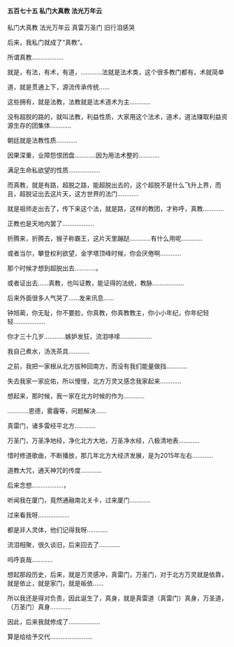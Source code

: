 #### 五百七十五 私门大真教 法光万年云

私门大真教
法光万年云
真雷万圣门
旧行泪感哭

后来，我私门就成了“真教”。

所谓真教………………

就是，有法，有术，有道，…………法就是法术类，这个很多教门都有，术就简单

道，就是贯通上下，源流传承传统……

这些拥有，就是法教，法教就是法术道术为主…………

没有超脱的路的，就叫法教，利益性质，大家用这个法术，道术，道法赚取利益资源生存的团集体…………

朝廷就是法教性质…………

因果深重，业障怨恨团盘…………因为用法术整的…………

满足生命私欲望的性质………………

而真教，就是有路，超脱之路，能超脱出去的，这个超脱不是什么飞升上界，而且，超脱证出去这片天，这方世界的法门…………

就是祖师走出去了，传下来这个法，就是路，这样的教团，才称呼，真教…………

正教也是天地内罢了………………

折腾来，折腾去，猴子称霸王，这片天里蹦跶…………有什么用呢…………


或者当尔，攀登权利欲望，金字塔顶峰时候，你会厌倦啊…………

那个时候才想到超脱出去…………。

或者证出去……真教，也叫证教，能证得的法统，教脉………………


后来外面很多人气哭了……发来讯息……

钟旭蔺，你无耻，你不要脸，你真教，你真教教主，你小小年纪，你年纪轻轻………………

你才三十几岁…………嫉妒发狂，流泪哆嗦………………


我自己煮水，汤洗茶具…………

之前，我把一家根从北方拔种回南方，而没有我们能量做挡…………

失去我家一家庇佑，所以慢慢，北方万灵又感念我家起来…………

想起来，那时候，我一家在北方时候的作为…………


…………恩德，雾霾等，问题解决……

真雷门，诸多雷经平北方…………

万圣门，万圣净地经，净化北方大地，万圣净水经，八极清地表…………

惜时修道歌曲，不断播放，那几年北方大经济发展，是为2015年左右…………

道教大咒，通天神咒的传度…………

后来念想………………，

听闻我在厦门，竟然通融南北关卡，过来厦门…………

过来看我呀………………

都是非人灵体，他们记得我呀…………

流泪相聚，很久谈旧，后来回去了…………

呜呼哀哉…………

想起那段历史，后来，就是万灵感冲，真雷门，万圣门，对于北方万灵就是依靠，就是依止，就是家门，就是皈依……

所以我还是得对负责，因此诞生了，真身，就是真雷道（真雷门）真身，万圣道，（万圣门）真身…………


因此，后来我就修成了………………

算是给给予交代……………………